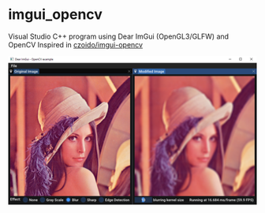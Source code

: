 # imgui_opencv
 Visual Studio C++ program using Dear ImGui (OpenGL3/GLFW) and OpenCV
 Inspired in [czoido/imgui-opencv](https://github.com/czoido/imgui-opencv)
 
 ![Program snapshot](/images/snapshot.png)
